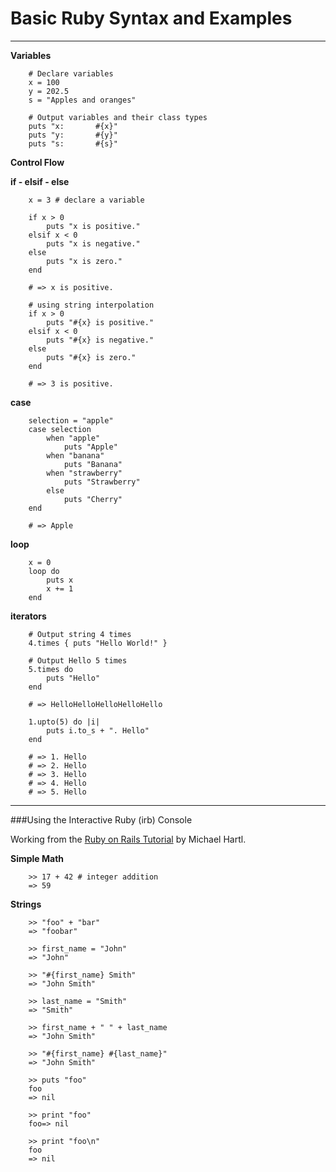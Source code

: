 # Basic Ruby Syntax and Examples

---

<strong>Variables</strong>

		# Declare variables
		x = 100
		y = 202.5
		s = "Apples and oranges"

		# Output variables and their class types
		puts "x:       #{x}"
		puts "y:       #{y}"
		puts "s:       #{s}"

<strong>Control Flow</strong>

<strong>if - elsif - else</strong>

		x = 3 # declare a variable

		if x > 0
			puts "x is positive."
		elsif x < 0
		  	puts "x is negative."
		else
		  	puts "x is zero."
		end

		# => x is positive.

		# using string interpolation
		if x > 0
		  	puts "#{x} is positive."
		elsif x < 0
		  	puts "#{x} is negative."
		else
		  	puts "#{x} is zero."
		end

		# => 3 is positive.

<strong>case</strong>

		selection = "apple"
		case selection
  		  	when "apple"
    			puts "Apple"
  		  	when "banana"
    	    	puts "Banana"
  		  	when "strawberry"
    			puts "Strawberry"
  		  	else
    			puts "Cherry"
		end

		# => Apple

<strong>loop</strong>

		x = 0
		loop do
			puts x
			x += 1
		end

<strong>iterators</strong>

		# Output string 4 times
		4.times { puts "Hello World!" }

		# Output Hello 5 times
		5.times do
  			puts "Hello"
		end

		# => HelloHelloHelloHelloHello

		1.upto(5) do |i|
  			puts i.to_s + ". Hello"
		end

		# => 1. Hello
		# => 2. Hello
		# => 3. Hello
		# => 4. Hello
		# => 5. Hello

---

###Using the Interactive Ruby (irb) Console

Working from the [Ruby on Rails Tutorial](https://www.railstutorial.org/ "Ruby on Rails Tutorial Third Edition") by Michael Hartl.

**Simple Math**

		>> 17 + 42 # integer addition
		=> 59

**Strings**

		>> "foo" + "bar"
		=> "foobar"

		>> first_name = "John"
		=> "John"
		
		>> "#{first_name} Smith"
		=> "John Smith"
		
		>> last_name = "Smith"
		=> "Smith"
		
		>> first_name + " " + last_name
		=> "John Smith"
		
		>> "#{first_name} #{last_name}"
		=> "John Smith"
		
		>> puts "foo"
		foo
		=> nil
		
		>> print "foo"
		foo=> nil
		
		>> print "foo\n"
		foo
		=> nil
		